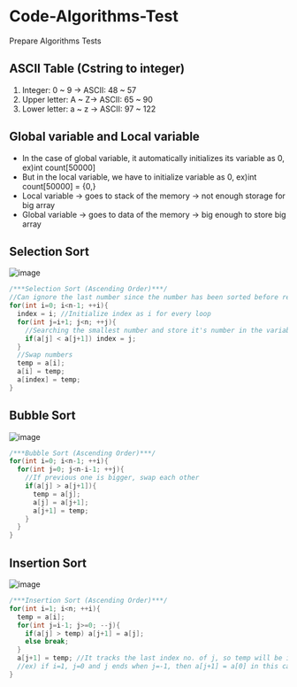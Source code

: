 # Code-Algorithms-Test
Prepare Algorithms Tests

## ASCII Table (Cstring to integer)
1. Integer: 0 ~ 9 -> ASCII: 48 ~ 57
2. Upper letter: A ~ Z-> ASCII: 65 ~ 90
3. Lower letter: a ~ z -> ASCII: 97 ~ 122

## Global variable and Local variable
* In the case of global variable, it automatically initializes its variable as 0, ex)int count[50000]
* But in the local variable, we have to initialize variable as 0, ex)int count[50000] = {0,}
* Local variable -> goes to stack of the memory -> not enough storage for big array
* Global variable -> goes to data of the memory -> big enough to store big array

## Selection Sort
![image](https://user-images.githubusercontent.com/72503871/104643445-69f48a00-56e7-11eb-8a59-8e6f44e3d31a.png)
```C++
/***Selection Sort (Ascending Order)***/
//Can ignore the last number since the number has been sorted before reaches the last number
for(int i=0; i<n-1; ++i){
  index = i; //Initialize index as i for every loop
  for(int j=i+1; j<n; ++j){
    //Searching the smallest number and store it's number in the variable 'index'.
    if(a[j] < a[j+1]) index = j;
  }
  //Swap numbers
  temp = a[i];
  a[i] = temp;
  a[index] = temp;
}
```
## Bubble Sort
![image](https://user-images.githubusercontent.com/72503871/104643560-90b2c080-56e7-11eb-87c9-8ea5301cabaa.png)
```C++
/***Bubble Sort (Ascending Order)***/
for(int i=0; i<n-1; ++i){
  for(int j=0; j<n-i-1; ++j){
    //If previous one is bigger, swap each other
    if(a[j] > a[j+1]){
      temp = a[j];
      a[j] = a[j+1];
      a[j+1] = temp;
    }
  }
}
```
## Insertion Sort
![image](https://user-images.githubusercontent.com/72503871/104738189-27cb5700-5780-11eb-9e58-5cfbfeb0772c.png)
```C++
/***Insertion Sort (Ascending Order)***/
for(int i=1; i<n; ++i){
  temp = a[i];
  for(int j=i-1; j>=0; --j){
    if(a[j] > temp) a[j+1] = a[j];
    else break;
  }
  a[j+1] = temp; //It tracks the last index no. of j, so temp will be inserted after the last j
  //ex) if i=1, j=0 and j ends when j=-1, then a[j+1] = a[0] in this case.
}
```
